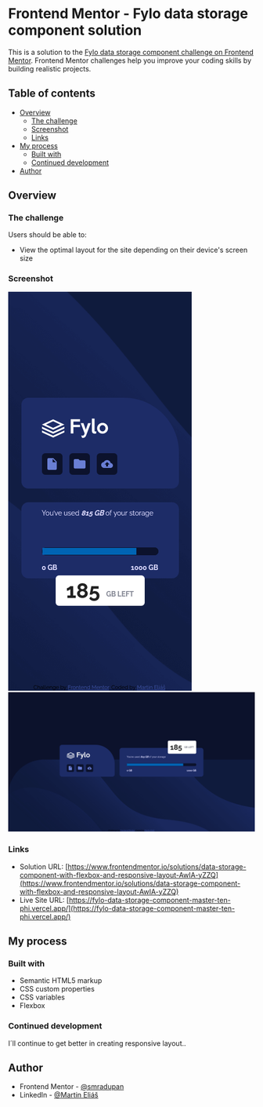 # Frontend Mentor - Fylo data storage component solution

This is a solution to the [Fylo data storage component challenge on Frontend Mentor](https://www.frontendmentor.io/challenges/fylo-data-storage-component-1dZPRbV5n). Frontend Mentor challenges help you improve your coding skills by building realistic projects. 

## Table of contents

- [Overview](#overview)
  - [The challenge](#the-challenge)
  - [Screenshot](#screenshot)
  - [Links](#links)
- [My process](#my-process)
  - [Built with](#built-with)
  - [Continued development](#continued-development)
- [Author](#author)

## Overview

### The challenge

Users should be able to:

- View the optimal layout for the site depending on their device's screen size

### Screenshot

![assets/img/375px-Frontend-Mentor-Fylo-data-storage-component.png](assets/img/375px-Frontend-Mentor-Fylo-data-storage-component.png)  
![assets/img/1440px-Frontend-Mentor-Fylo-data-storage-component.png](assets/img/1440px-Frontend-Mentor-Fylo-data-storage-component.png)  

### Links

- Solution URL: [https://www.frontendmentor.io/solutions/data-storage-component-with-flexbox-and-responsive-layout-AwIA-yZZQ](https://www.frontendmentor.io/solutions/data-storage-component-with-flexbox-and-responsive-layout-AwIA-yZZQ)
- Live Site URL: [https://fylo-data-storage-component-master-ten-phi.vercel.app/](https://fylo-data-storage-component-master-ten-phi.vercel.app/)

## My process

### Built with

- Semantic HTML5 markup
- CSS custom properties
- CSS variables
- Flexbox

### Continued development

I´ll continue to get better in creating responsive layout..

## Author

- Frontend Mentor - [@smradupan](https://www.frontendmentor.io/profile/smradupan)
- LinkedIn - [@Martin Eliáš](https://www.linkedin.com/in/martin-eli%C3%A1%C5%A1-455550209/)
